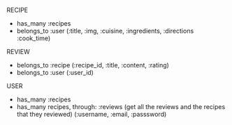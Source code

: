 RECIPE
- has_many :recipes
- belongs_to :user
(:title, :img, :cuisine, :ingredients, :directions :cook_time)

REVIEW
- belongs_to :recipe
(:recipe_id, :title, :content, :rating)
- belongs_to :user
(:user_id)

USER
- has_many :recipes
- has_many recipes, through: :reviews (get all the reviews and the recipes that they reviewed)
(:username, :email, :passsword)
